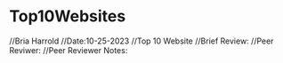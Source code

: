 # Top10Websites
//Bria Harrold 
//Date:10-25-2023
//Top 10 Website
//Brief Review:
//Peer Reviwer:
//Peer Reviewer Notes:
